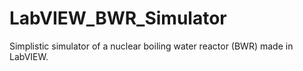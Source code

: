 # LabVIEW_BWR_Simulator
Simplistic simulator of a nuclear boiling water reactor (BWR) made in LabVIEW.
